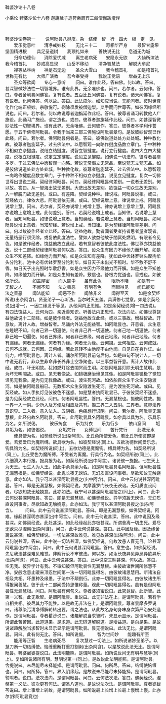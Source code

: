 <!-- { "loadSidebar": true } -->
鞞婆沙论十八卷


小乘论
鞞婆沙论十八卷
迦旃延子造符秦罽宾三藏僧伽跋澄译


　　

鞞婆沙论卷第一
　　说阿毗昙八揵度。杂　结使　智　行　四大　根　定　见。
　　爱乐觉意叶　　清净戒妙枝
　　无比三十二　　奇相华严身
　　最智甘露果　　坚固精进根
　　具足圣道树　　我顶礼如来
　　善快说无比　　息道无为城
　　归命功德仙　　消除爱忧戚
　　离生老病死　　安隐永无欲
　　大仙所演法　　我今稽首礼
　　妙戒高显现　　山岳不移动
　　清净智慧法　　解脱大牟尼
　　禅等丛林树　　神足石无边
　　圣众大雪山　　我今稽首礼
　　如是稽首礼　　世称无有比
　　大师广演教　　吾今奉受持
　　我说正觉语　　增益无上乐
　　圣众等欲闻　　专心一意听
　　问曰。谁作此经。答曰佛。何以故。答曰。甚深智微妙法性一切智境界。谁有此界。无余唯佛也。问曰。若尔者。云何作。答曰。尊者舍利弗问佛答。复有说者。五百比丘问佛答。复有说者。诸天问佛答。复有说者。化问佛答。何以故。答曰。此法应尔。如知应当说。无能问者。彼时世尊化作化端正极妙。宗敬悦可。剃除须发被僧迦梨。叉手而问世尊答。如彼因缘经所说也。问曰。若尔者。何以故说尊者迦旃延作此经。答曰。彼尊者诵习转教他人广施设。此诵习广施设。谓之造也。或曰。彼尊者迦旃延作此经。问曰。如甚深智微妙法性一切智境界。谁有此界。无余唯佛。云何彼作。答曰。彼尊者本学利作誓愿。于五千佛修阿毗昙。令我于当来三耶三佛施设阿毗昙章句。是故彼妙智观已作此经。问曰。若尔者。佛阿毗昙何者是。答曰。彼佛说道处处方处处城。种种教化故。彼尊者迦旃延子。过去佛法中。以愿智观一向略作揵度品数立章门。于中种种不相似立杂揵度。说结立结揵度。说智立智揵度。说行立行揵度。说四大立四大揵度。说根立根揵度。说定立定揵度。说见立见揵度。如佛说一切法句。彼尊者昙摩多罗。于过去佛法中愿智观一向略。若说无常偈立无常品。至说梵志立梵志品。如是彼佛说道处处方处处城。种种教化故。彼尊者迦旃延子。过去佛法中。以愿智观一向略作揵度品数立章门。于中种种不相似立杂揵度。说见立见揵度。复次一切佛世尊出世说三藏。契经律阿毗昙。问曰。契经律阿毗昙何差别。一说者无差别。何以故。答曰。从一智海出故无差别。大悲出故无差别。欲饶益一切众生故无差别。入一解脱门故无差别。或曰。有差降。契经说种种。律说戒。阿毗昙说相。或曰。契经依力。律依大悲。阿毗昙依无畏。或曰。契经说增上意。律说增上戒。阿毗昙说增上慧。问曰。若尔者。契经亦说增上戒增上慧。律亦说增上意增上慧。阿毗昙亦说增上意增上戒。此何差别。答曰。若契经说增上戒者。当知律。若说增上慧者。当知阿毗昙。如律说增上意者。当知契经。若说增上慧者。当知阿毗昙。如阿毗昙说增上意者。当知契经。若说增上戒。当知律。是为契经律阿毗昙差别。问曰。何以故彼作经者立此经。答曰。饶益他故。勤者闻者受者持者思者量者观者。无量结恶行须臾除。或复依此度法性。譬如人欲益他故于闇冥处燃明。有眼者令见色。如是彼作经者。饶益他故立此经。若有意智者彼依此度法性。佛世尊亦饶益他故。说十二部经契经律阿毗昙何以故。答曰。设众生有因力不缘他力而开解。如是众生不知差降。如缘他力而开解。如是众生知有差降。犹如此中优钵罗钵头摩拘牟头分陀利。池中必有优钵罗至分陀利华。如日天子未出光不照时。华不敷不舒不香。如日天子出光照时华敷舒香。如是众生因力不缘他力而开解。如是众生不知差降。如缘他力而开解。如是众生知有差降。敷信也。舒根力觉道也。香戒也。如彼偈所说。
　　如盖屋密　　而入闇中　　虽有此色
　　眼所不睹　　如是有一　　无智之人
　　不闻不知　　法之善恶　　有明有色
　　而眼得见　　闻已能知　　法之善恶
　　闻法能知　　闻恶不作　　闻除非义
　　闻得至灭
　　如是余契经所说(出杂阿含)。贤圣弟子一心听法。当尔时灭五盖。具满修七觉意。如是余契经说(出增一)。一因二缘发于等见。从他闻内正思惟。如是余契经说(增一四法说)。有四法饶益人。云何为四。亲近善知识。听善法内正思惟。次法向法。如佛世尊饶益他故说十二部经。如是彼作经者。饶益他故立此经。或以三事故。增益智故。开意故。离计人故。增益智者。尽诵内外法无能益智。如阿毗昙也。开意者。众生意在睡眠不知。何者己界一切遍使。何者非己界一切遍使。何者己地一切遍使。何者非己地一切遍使。何者己界缘。何者非己界缘。何者己地缘。何者非己地缘。何者有漏缘。何者无漏缘。何者有为缘。何者无为缘。云何摄。云何相应。云何成就。云何不成就。云何因。云何缘。若此意转不由他度不由他闻。自见自在身作证。由何力。唯阿毗昙也。离计人者。诵尔所阿毗昙前句后何。如是四句不说计人。一切中说无我行。非众生非命非长养非士空净聚也。以三事益智开意。离计人故作此经。或曰。坏无明故。犹如燃灯除去闇冥而生明。如是阿毗昙灯除无明生慧明。是为坏无明闇故。或曰。见无我像故。如镜极磨治谛见其像。如是阿毗昙镜极了觉知谛见无我像。是为见无我像故。或曰。渡生死河故。如依船百众生千众生安隐渡河。如是依阿毗昙船已。无数那术众生安隐渡生死河。是为渡生死河故。或曰。见契经故。如人手执灯见彼彼色不迷惑。如是慧者执阿毗昙已。于彼彼契经不迷惑。是为见契经故立此经。问曰。何者阿毗昙性。答曰。无漏慧根也。摄彼同性故。摄一界一入一阴。少所入及方便及相应及共有。摄三界二入五阴。三界者。意界法界意识界。二入者。意入法入。五阴者。色痛想行识阴。问曰。若尔者。阿毗昙无漏慧根。此经何故名阿毗昙。答曰。此阿毗昙具名阿毗昙。如余具以具为名。乐具乐为名。如所说偈。
　　彼乐抟食　　乐为持衣　　乐为行步
　　依山窟间
　　垢具垢为名。如彼偈说。
　　女垢梵行　　女缚世间　　苦行梵行
　　此洗无水
　　使具使为名。如契经所说(出杂阿含)。比丘色所使爱色。若比丘所使彼即是爱。若爱爱已为魔所缚。欲具欲为名。如彼契经说(同上)。五欲功德世间爱乐念。钩具钩为名。如契经所说(同上)。五欲功德是魔魔钩。缚具缚为名。如契经所说(同上)。比丘受色为魔所缚。不受者为离魔。行具行为名。如契经所说(同上)。此六细滑入本行报。报具报为名。如契经所说(出中阿含)。诸贤彼一施报。七生天上为天王。七生人为人王。如此中余具余为名。如是阿毗昙具名阿毗昙。但阿毗昙性无漏慧根是。如佛契经说。此鬼长夜无谀谄。无幻质直设问事者。尽欲知故无触娆意。此亦如法。我宁可以甚深阿毗昙授之(出中阿含)。问曰。此中云何说甚深阿毗昙。答曰。即是无漏慧根。如佛契经说。梵摩婆罗门长夜无谀谄。无幻质直设问者。尽欲知故无触娆意。此亦如法。我宁可以甚深阿毗昙授之(同上)。问曰。此中云何说甚深阿毗昙。答曰。即是无漏慧根。如佛契经说。异学须跋无谀谄。无幻质直设问事者。尽欲知故无触娆意。此亦如法。我宁可以甚深阿毗昙授之(出杂阿含)。
　　问曰。此中云何说甚深阿毗昙。答曰。即是无漏慧根。如佛契经说。阿难。缘起甚深明亦甚深(出中阿含)。问曰。此中云何说甚深。答曰。此中说因及缘甚深。如佛契经说。此处甚深。如此经缘起此亦极甚深。所谓舍离一切生死。爱尽无欲灭尽涅槃(出杂阿含)。问曰。此中云何说甚深。答曰。此中因及缘。因及缘舍离说甚深。如佛契经说。一切法甚深故难见。难见故甚深(出杂阿含)。问曰。此中云何说甚深。答曰。此中说一切法甚深。如佛契经说。何故汝愚人盲无目。论甚深阿毗昙(出中阿含)。问曰。此中云何说甚深阿毗昙。答曰。意生也。如佛契经说。先尼我法甚深难见难觉。非察行汝不审彼法。何以故。如汝长夜异见异忍异欲异乐(出杂阿含)。问曰。此中云何说甚深。答曰。此中说空三昧甚深。何以故。答曰。空无我。彼异学计有我。不审知彼但阿毗昙性无漏慧根。由彼故诸世间所修慧不净。安般念意止暖来顶忍世间第一法一切阿毗昙得名。由彼故诸思慧用。断诸法自相及共相。坏愚种及缘愚。于法中不颠倒行。此亦一切阿毗昙得名。由彼故诸生所得报闻善慧。彼于此十二部闻受持思惟称量。观此一切阿毗昙得名。虽有是但阿毗昙性无漏慧根。问曰。阿毗昙有何句义。尊者婆须蜜说曰。此究竟智。此断智。此第一义智。此无欺智。是谓阿毗昙。重说曰。此无非法在上。是谓阿毗昙。若有学自相共相。彼尽其力不能胜。以是故无非法在上。是谓阿毗昙。尊者昙摩多罗说曰。诸尊染污清净缚解轮转出要。谓之法也。从此故名身句身味身次第严治安处造作。是谓阿毗昙。尊者瞿沙说曰。诸趣解脱当求智时。未显示显示。是谓阿毗昙。所谓此苦苦因。此道道果。是求道。此无碍道解脱道。是增益道。是向是果。是故说诸趣解脱当求智时未显示显示是谓阿毗昙。昙无德说曰。此法无比。是谓阿毗昙。问曰。此有何无比。答曰。如所说偈。
　　智为世间妙　　能趣有所至
　　能用等正智　　生老病死尽
　　复次慧过一切法上。如所说诸妙圣弟子。以慧刀断一切结缚使。恼缠重断打重打割剥(出杂阿含)。以是故说此法无比。是谓阿毗昙。鞞婆阇婆提说曰。此法明能照。是谓阿毗昙。如所说世间无有明与慧等(同上)。复如所说诸所有明。慧明说第一(同上)。是故说此法明能照。是谓阿毗昙。舍提说曰。未尽能尽未择能择。是谓阿毗昙。问曰。何所尽。答曰。结缚使恼缠也。问曰。何所择。答曰。界入阴缘起。是故说未尽能尽未择能择。是谓阿毗昙。譬喻者。说曰。法次法向。是谓阿毗昙。问曰。云何法次法。答曰。佛契经说。涅槃第一义法。彼次更有何法。谓圣八道也。是故说法次法。是谓阿毗昙。尊者婆跋芩说曰。增上事增上转故。是谓阿毗昙。如所说最上长增上长最上慢增上慢。此亦尔(序阿毗昙竟也)
